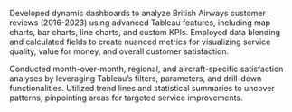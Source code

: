 Developed dynamic dashboards to analyze British Airways customer reviews (2016-2023) using advanced Tableau features, including map charts, bar charts, line charts, and custom KPIs. Employed data blending and calculated fields to create nuanced metrics for visualizing service quality, value for money, and overall customer satisfaction.

Conducted month-over-month, regional, and aircraft-specific satisfaction analyses by leveraging Tableau’s filters, parameters, and drill-down functionalities. Utilized trend lines and statistical summaries to uncover patterns, pinpointing areas for targeted service improvements.


